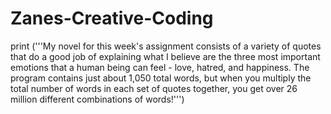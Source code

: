 # Zanes-Creative-Coding
print ('''My novel for this week's assignment consists of a variety of quotes that do a good job of explaining what
I believe are the three most important emotions that a human being can feel - love, hatred, and happiness. The program
contains just about 1,050 total words, but when you multiply the total number of words in each set of quotes together,
you get over 26 million different combinations of words!''')
